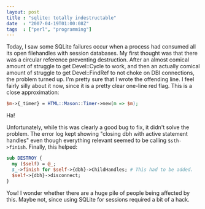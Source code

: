 ```yaml
---
layout: post
title : "sqlite: totally indestructable"
date  : "2007-04-19T01:00:08Z"
tags  : ["perl", "programming"]
---
```

Today, I saw some SQLite failures occur when a process had consumed all its
open filehandles with session databases.  My first thought was that there was a
circular reference preventing destruction.  After an almost comical amount of
struggle to get Devel::Cycle to work, and then an actually comical amount of
struggle to get Devel::FindRef to not choke on DBI connections, the problem
turned up.  I'm pretty sure that I wrote the offending line.  I feel fairly
silly about it now, since it is a pretty clear one-line red flag.  This is a
close approximation:

```perl
$m->{_timer} = HTML::Mason::Timer->new(m => $m);
```

Ha!

Unfortunately, while this was clearly a good bug to fix, it didn't solve the
problem.  The error log kept showing "closing dbh with active statement
handles" even though everything relevant seemed to be calling `$sth->finish`.
Finally, this helped:

```perl
sub DESTROY {
  my ($self) = @_;
  $_->finish for $self->{dbh}->ChildHandles; # This had to be added.
  $self->{dbh}->disconnect;
}
```

Yow!  I wonder whether there are a huge pile of people being affected by this.
Maybe not, since using SQLite for sessions required a bit of a hack.

